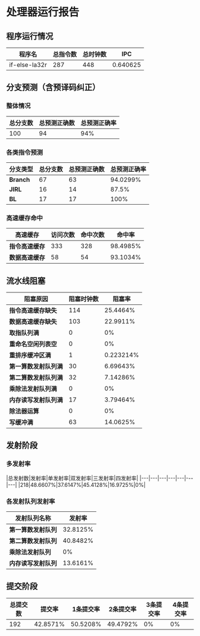 # 处理器运行报告
## 程序运行情况
|程序名|总指令数|总时钟数|IPC|
|---|---|---|---|
|if-else-la32r|287|448|0.640625|

## 分支预测（含预译码纠正）
### 整体情况
|总分支数|总预测正确数|总预测正确率|
|---|---|---|
|100|94|94%|

### 各类指令预测
|分支类型|总分支数|总预测正确数|总预测正确率|
|---|---|---|---|
|**Branch**| 67 | 63 | 94.0299%|
|**JIRL**| 16 | 14 | 87.5%|
|**BL**| 17 | 17 | 100%|

### 高速缓存命中
|高速缓存|访问次数|命中次数|命中率|
|---|---|---|---|
|**指令高速缓存**| 333 | 328 | 98.4985%|
|**数据高速缓存**| 58 | 54 | 93.1034%|
## 流水线阻塞
|阻塞原因|阻塞时钟数|阻塞率|
|---|---|---|
|**指令高速缓存缺失**| 114 | 25.4464%|
|**数据高速缓存缺失**| 103 | 22.9911%|
|**取指队列满**| 0 | 0%|
|**重命名空闲列表空**|0 | 0%|
|**重排序缓冲区满**|1 | 0.223214%|
|**第一算数发射队列满**|30 | 6.69643%|
|**第二算数发射队列满**|32 | 7.14286%|
|**乘除法发射队列满**|0 | 0%|
|**内存读写发射队列满**|17 | 3.79464%|
|**除法器运算**|0 | 0%|
|**写缓冲满**|63 | 14.0625%|

## 发射阶段
### 多发射率
|总发射数|发射率|单发射率|双发射率|三发射率|四发射率|
|---|---|---|---|---|---|---|
|218|48.6607%|37.6147%|45.4128%|16.9725%|0%|

### 各发射队列发射率
|发射队列名称|发射率|
|---|---|
|**第一算数发射队列**|32.8125%|
|**第二算数发射队列**|40.8482%|
|**乘除法发射队列**|0%|
|**内存读写发射队列**|13.6161%|

## 提交阶段
|总提交数|提交率|1条提交率|2条提交率|3条提交率|4条提交率|
|---|---|---|---|---|---|
|192|42.8571%|50.5208%|49.4792%|0%|0%|
